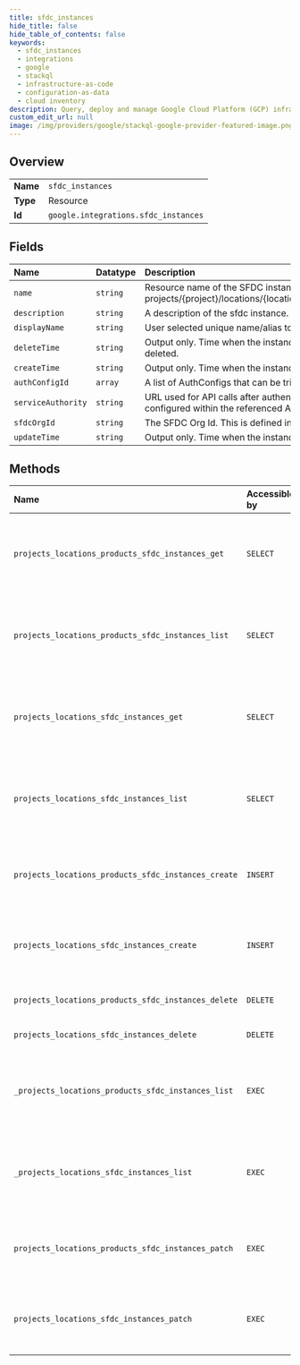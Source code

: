 ```yaml
---
title: sfdc_instances
hide_title: false
hide_table_of_contents: false
keywords:
  - sfdc_instances
  - integrations
  - google    
  - stackql
  - infrastructure-as-code
  - configuration-as-data
  - cloud inventory
description: Query, deploy and manage Google Cloud Platform (GCP) infrastructure and resources using SQL
custom_edit_url: null
image: /img/providers/google/stackql-google-provider-featured-image.png
---
```

  
    

## Overview
<table><tbody>
<tr><td><b>Name</b></td><td><code>sfdc_instances</code></td></tr>
<tr><td><b>Type</b></td><td>Resource</td></tr>
<tr><td><b>Id</b></td><td><code>google.integrations.sfdc_instances</code></td></tr>
</tbody></table>

## Fields
| Name | Datatype | Description |
|:-----|:---------|:------------|
| `name` | `string` | Resource name of the SFDC instance projects/&#123;project&#125;/locations/&#123;location&#125;/sfdcInstances/&#123;sfdcInstance&#125;. |
| `description` | `string` | A description of the sfdc instance. |
| `displayName` | `string` | User selected unique name/alias to easily reference an instance. |
| `deleteTime` | `string` | Output only. Time when the instance was deleted. Empty if not deleted. |
| `createTime` | `string` | Output only. Time when the instance is created |
| `authConfigId` | `array` | A list of AuthConfigs that can be tried to open the channel to SFDC |
| `serviceAuthority` | `string` | URL used for API calls after authentication (the login authority is configured within the referenced AuthConfig). |
| `sfdcOrgId` | `string` | The SFDC Org Id. This is defined in salesforce. |
| `updateTime` | `string` | Output only. Time when the instance was last updated |
## Methods
| Name | Accessible by | Required Params | Description |
|:-----|:--------------|:----------------|:------------|
| `projects_locations_products_sfdc_instances_get` | `SELECT` | `locationsId, productsId, projectsId, sfdcInstancesId` | Gets an sfdc instance. If the instance doesn't exist, Code.NOT_FOUND exception will be thrown. |
| `projects_locations_products_sfdc_instances_list` | `SELECT` | `locationsId, productsId, projectsId` | Lists all sfdc instances that match the filter. Restrict to sfdc instances belonging to the current client only. |
| `projects_locations_sfdc_instances_get` | `SELECT` | `locationsId, projectsId, sfdcInstancesId` | Gets an sfdc instance. If the instance doesn't exist, Code.NOT_FOUND exception will be thrown. |
| `projects_locations_sfdc_instances_list` | `SELECT` | `locationsId, projectsId` | Lists all sfdc instances that match the filter. Restrict to sfdc instances belonging to the current client only. |
| `projects_locations_products_sfdc_instances_create` | `INSERT` | `locationsId, productsId, projectsId` | Creates an sfdc instance record. Store the sfdc instance in Spanner. Returns the sfdc instance. |
| `projects_locations_sfdc_instances_create` | `INSERT` | `locationsId, projectsId` | Creates an sfdc instance record. Store the sfdc instance in Spanner. Returns the sfdc instance. |
| `projects_locations_products_sfdc_instances_delete` | `DELETE` | `locationsId, productsId, projectsId, sfdcInstancesId` | Deletes an sfdc instance. |
| `projects_locations_sfdc_instances_delete` | `DELETE` | `locationsId, projectsId, sfdcInstancesId` | Deletes an sfdc instance. |
| `_projects_locations_products_sfdc_instances_list` | `EXEC` | `locationsId, productsId, projectsId` | Lists all sfdc instances that match the filter. Restrict to sfdc instances belonging to the current client only. |
| `_projects_locations_sfdc_instances_list` | `EXEC` | `locationsId, projectsId` | Lists all sfdc instances that match the filter. Restrict to sfdc instances belonging to the current client only. |
| `projects_locations_products_sfdc_instances_patch` | `EXEC` | `locationsId, productsId, projectsId, sfdcInstancesId` | Updates an sfdc instance. Updates the sfdc instance in spanner. Returns the sfdc instance. |
| `projects_locations_sfdc_instances_patch` | `EXEC` | `locationsId, projectsId, sfdcInstancesId` | Updates an sfdc instance. Updates the sfdc instance in spanner. Returns the sfdc instance. |
